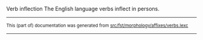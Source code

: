 Verb inflection
The English language verbs inflect in persons.

* * *

<small>This (part of) documentation was generated from [src/fst/morphology/affixes/verbs.lexc](https://github.com/giellalt/lang-eng/blob/main/src/fst/morphology/affixes/verbs.lexc)</small>

---

